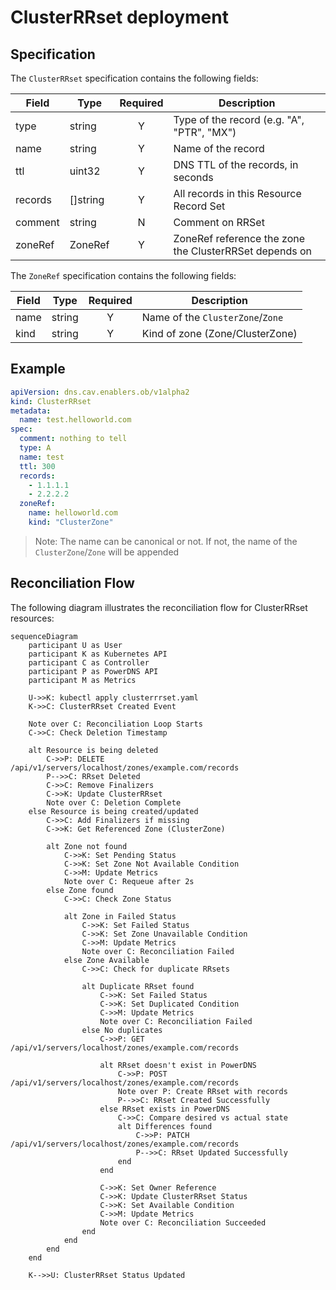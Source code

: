 # ClusterRRset deployment

## Specification

The `ClusterRRset` specification contains the following fields:

| Field | Type | Required | Description |
| ----- | ---- |:--------:| ----------- |
| type | string | Y | Type of the record (e.g. "A", "PTR", "MX") |
| name | string | Y | Name of the record |
| ttl | uint32 | Y | DNS TTL of the records, in seconds
| records | []string | Y | All records in this Resource Record Set
| comment | string | N | Comment on RRSet |
| zoneRef | ZoneRef | Y | ZoneRef reference the zone the ClusterRRSet depends on |

The `ZoneRef` specification contains the following fields:

| Field | Type | Required | Description |
| ----- | ---- |:--------:| ----------- |
| name | string | Y | Name of the `ClusterZone`/`Zone` |
| kind | string | Y | Kind of zone (Zone/ClusterZone) |

## Example

```yaml
apiVersion: dns.cav.enablers.ob/v1alpha2
kind: ClusterRRset
metadata:
  name: test.helloworld.com
spec:
  comment: nothing to tell
  type: A
  name: test
  ttl: 300
  records:
    - 1.1.1.1
    - 2.2.2.2
  zoneRef:
    name: helloworld.com
    kind: "ClusterZone"
```

> Note: The name can be canonical or not. If not, the name of the `ClusterZone`/`Zone` will be appended

## Reconciliation Flow

The following diagram illustrates the reconciliation flow for ClusterRRset resources:

```mermaid
sequenceDiagram
    participant U as User
    participant K as Kubernetes API
    participant C as Controller
    participant P as PowerDNS API
    participant M as Metrics
    
    U->>K: kubectl apply clusterrrset.yaml
    K->>C: ClusterRRset Created Event
    
    Note over C: Reconciliation Loop Starts
    C->>C: Check Deletion Timestamp
    
    alt Resource is being deleted
        C->>P: DELETE /api/v1/servers/localhost/zones/example.com/records
        P-->>C: RRset Deleted
        C->>C: Remove Finalizers
        C->>K: Update ClusterRRset
        Note over C: Deletion Complete
    else Resource is being created/updated
        C->>C: Add Finalizers if missing
        C->>K: Get Referenced Zone (ClusterZone)
        
        alt Zone not found
            C->>K: Set Pending Status
            C->>K: Set Zone Not Available Condition
            C->>M: Update Metrics
            Note over C: Requeue after 2s
        else Zone found
            C->>C: Check Zone Status
            
            alt Zone in Failed Status
                C->>K: Set Failed Status
                C->>K: Set Zone Unavailable Condition
                C->>M: Update Metrics
                Note over C: Reconciliation Failed
            else Zone Available
                C->>C: Check for duplicate RRsets
                
                alt Duplicate RRset found
                    C->>K: Set Failed Status
                    C->>K: Set Duplicated Condition
                    C->>M: Update Metrics
                    Note over C: Reconciliation Failed
                else No duplicates
                    C->>P: GET /api/v1/servers/localhost/zones/example.com/records
                    
                    alt RRset doesn't exist in PowerDNS
                        C->>P: POST /api/v1/servers/localhost/zones/example.com/records
                        Note over P: Create RRset with records
                        P-->>C: RRset Created Successfully
                    else RRset exists in PowerDNS
                        C->>C: Compare desired vs actual state
                        alt Differences found
                            C->>P: PATCH /api/v1/servers/localhost/zones/example.com/records
                            P-->>C: RRset Updated Successfully
                        end
                    end
                    
                    C->>K: Set Owner Reference
                    C->>K: Update ClusterRRset Status
                    C->>K: Set Available Condition
                    C->>M: Update Metrics
                    Note over C: Reconciliation Succeeded
                end
            end
        end
    end
    
    K-->>U: ClusterRRset Status Updated
```


